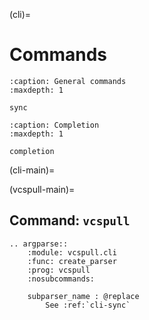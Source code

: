(cli)=

# Commands

```{toctree}
:caption: General commands
:maxdepth: 1

sync
```

```{toctree}
:caption: Completion
:maxdepth: 1

completion
```

(cli-main)=

(vcspull-main)=

## Command: `vcspull`

```{eval-rst}
.. argparse::
    :module: vcspull.cli
    :func: create_parser
    :prog: vcspull
    :nosubcommands:

    subparser_name : @replace
        See :ref:`cli-sync`
```
